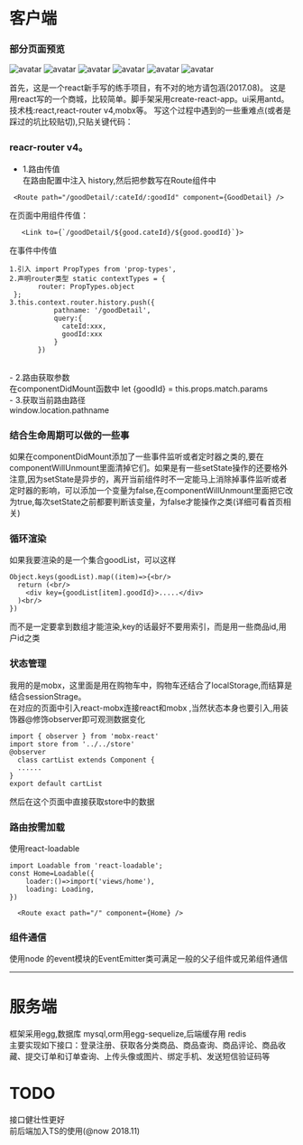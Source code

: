 # 客户端
### 部分页面预览
![avatar](https://mall-server-upload.oss-cn-shenzhen.aliyuncs.com/home.jpeg)
![avatar](https://mall-server-upload.oss-cn-shenzhen.aliyuncs.com/classify.jpeg)
![avatar](https://mall-server-upload.oss-cn-shenzhen.aliyuncs.com/cart1.jpeg)
![avatar](https://mall-server-upload.oss-cn-shenzhen.aliyuncs.com/cart.jpeg)
![avatar](https://mall-server-upload.oss-cn-shenzhen.aliyuncs.com/detail)
![avatar](https://mall-server-upload.oss-cn-shenzhen.aliyuncs.com/comment.jpeg)

首先，这是一个react新手写的练手项目，有不对的地方请包涵(2017.08)。
这是用react写的一个商城，比较简单。脚手架采用create-react-app。ui采用antd。
技术栈:react,react-router v4,mobx等。
写这个过程中遇到的一些重难点(或者是踩过的坑比较贴切),只贴关键代码：<br/>
### reacr-router v4。
- 1.路由传值<br/>
在路由配置中注入 history,然后把参数写在Route组件中
```
 <Route path="/goodDetail/:cateId/:goodId" component={GoodDetail} />
 ```
 在页面中用<Link>组件传值：<br/>
 ```
    <Link to={`/goodDetail/${good.cateId}/${good.goodId}`}>
 ``` 
 在事件中传值<br/>
 ```
 1.引入 import PropTypes from 'prop-types',
 2.声明router类型 static contextTypes = {
        router: PropTypes.object
  };
 3.this.context.router.history.push({
            pathname: '/goodDetail',
            query:{
              cateId:xxx,
              goodId:xxx
            }
        })
```
<br/>
- 2.路由获取参数<br/>
在componentDidMount函数中
 let {goodId} = this.props.match.params<br/>
- 3.获取当前路由路径<br/>
window.location.pathname<br/>

### 结合生命周期可以做的一些事
如果在componentDidMount添加了一些事件监听或者定时器之类的,要在componentWillUnmount里面清掉它们。如果是有一些setState操作的还要格外注意,因为setState是异步的，离开当前组件时不一定能马上消除掉事件监听或者定时器的影响，可以添加一个变量为false,在componentWillUnmount里面把它改为true,每次setState之前都要判断该变量，为false才能操作之类(详细可看首页相关)<br/>
### 循环渲染
如果我要渲染的是一个集合goodList，可以这样 <br/>
```
Object.keys(goodList).map((item)=>{<br/>
  return (<br/>
    <div key={goodList[item].goodId}>.....</div>
  )<br/>
})
```
而不是一定要拿到数组才能渲染,key的话最好不要用索引，而是用一些商品id,用户id之类<br/>
### 状态管理
 我用的是mobx，这里面是用在购物车中，购物车还结合了localStorage,而结算是结合sessionStrage。<br/>
 在对应的页面中引入react-mobx连接react和mobx ,当然状态本身也要引入,用装饰器@修饰observer即可观测数据变化<br/>
 ```
 import { observer } from 'mobx-react'
 import store from '../../store'
 @observer
   class cartList extends Component {
   ......
 }
 export default cartList
 ```
 然后在这个页面中直接获取store中的数据
### 路由按需加载
  使用react-loadable
  ```
  import Loadable from 'react-loadable';
  const Home=Loadable({
	  loader:()=>import('views/home'),
	  loading: Loading,
  })
  ```
  
  ```
	<Route exact path="/" component={Home} />
  ```
### 组件通信
  使用node 的event模块的EventEmitter类可满足一般的父子组件或兄弟组件通信

***

# 服务端
框架采用egg,数据库 mysql,orm用egg-sequelize,后端缓存用 redis<br/>
主要实现如下接口：登录注册、获取各分类商品、商品查询、商品评论、商品收藏、提交订单和订单查询、上传头像或图片、绑定手机、发送短信验证码等

# TODO
接口健壮性更好<br/>
前后端加入TS的使用(@now 2018.11)